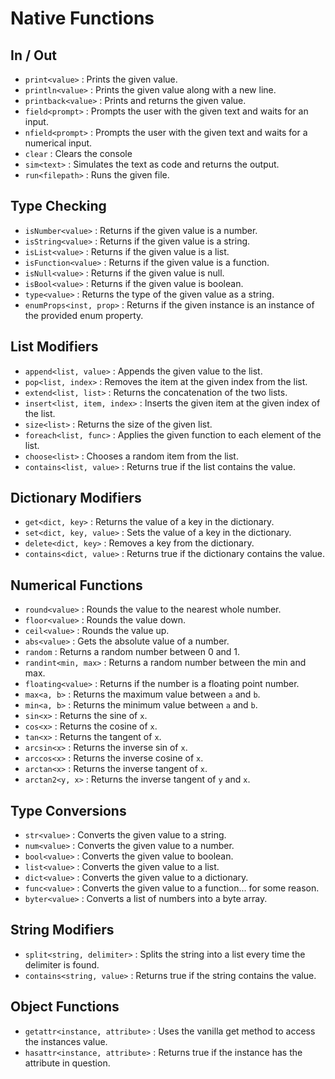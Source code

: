 
# Native Functions

## In / Out
- `print<value>` : Prints the given value.
- `println<value>` : Prints the given value along with a new line.
- `printback<value>` : Prints and returns the given value.
- `field<prompt>` : Prompts the user with the given text and waits for an input.
- `nfield<prompt>` : Prompts the user with the given text and waits for a numerical input.
- `clear` : Clears the console
- `sim<text>` : Simulates the text as code and returns the output.
- `run<filepath>` : Runs the given file.
  
## Type Checking

- `isNumber<value>` : Returns if the given value is a number.
- `isString<value>` : Returns if the given value is a string.
- `isList<value>` : Returns if the given value is a list.
- `isFunction<value>` : Returns if the given value is a function.
- `isNull<value>` : Returns if the given value is null.
- `isBool<value>` : Returns if the given value is boolean.
- `type<value>` : Returns the type of the given value as a string.
- `enumProps<inst, prop>` : Returns if the given instance is an instance of the provided enum property.

## List Modifiers

- `append<list, value>` : Appends the given value to the list.
- `pop<list, index>` : Removes the item at the given index from the list.
- `extend<list, list>` : Returns the concatenation of the two lists.
- `insert<list, item, index>` : Inserts the given item at the given index of the list.
- `size<list>` : Returns the size of the given list.
- `foreach<list, func>` : Applies the given function to each element of the list.
- `choose<list>` : Chooses a random item from the list.
- `contains<list, value>` : Returns true if the list contains the value.

## Dictionary Modifiers

- `get<dict, key>` : Returns the value of a key in the dictionary.
- `set<dict, key, value>` : Sets the value of a key in the dictionary.
- `delete<dict, key>` : Removes a key from the dictionary.
- `contains<dict, value>` : Returns true if the dictionary contains the value.

## Numerical Functions

- `round<value>` : Rounds the value to the nearest whole number.
- `floor<value>` : Rounds the value down.
- `ceil<value>` : Rounds the value up.
- `abs<value>` : Gets the absolute value of a number.
- `random` : Returns a random number between 0 and 1.
- `randint<min, max>` : Returns a random number between the min and max.
- `floating<value>` : Returns if the number is a floating point number.
- `max<a, b>` : Returns the maximum value between `a` and `b`.
- `min<a, b>` : Returns the minimum value between `a` and `b`.
- `sin<x>` : Returns the sine of `x`.
- `cos<x>` : Returns the cosine of `x`.
- `tan<x>` : Returns the tangent of `x`.
- `arcsin<x>` : Returns the inverse sin of `x`.
- `arccos<x>` : Returns the inverse cosine of `x`.
- `arctan<x>` : Returns the inverse tangent of `x`.
- `arctan2<y, x>` : Returns the inverse tangent of `y` and `x`.

## Type Conversions

- `str<value>` : Converts the given value to a string.
- `num<value>` : Converts the given value to a number.
- `bool<value>` : Converts the given value to boolean.
- `list<value>` : Converts the given value to a list.
- `dict<value>` : Converts the given value to a dictionary.
- `func<value>` : Converts the given value to a function... for some reason.
- `byter<value>` : Converts a list of numbers into a byte array.

## String Modifiers

- `split<string, delimiter>` : Splits the string into a list every time the delimiter is found.
- `contains<string, value>` : Returns true if the string contains the value.

## Object Functions

- `getattr<instance, attribute>` : Uses the vanilla get method to access the instances value.
- `hasattr<instance, attribute>` : Returns true if the instance has the attribute in question.
